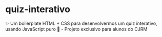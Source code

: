 # quiz-interativo
✨ Um boilerplate HTML + CSS para desenvolvermos um quiz interativo, usando JavaScript puro 🎉 - Projeto exclusivo para alunos do CJRM
